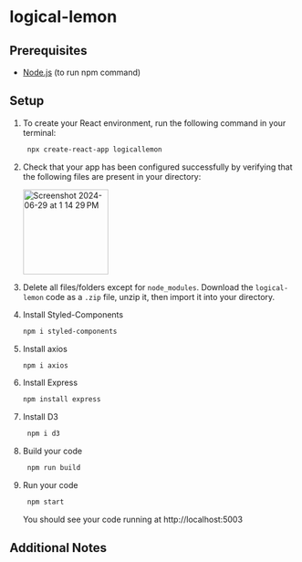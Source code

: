 # logical-lemon
## Prerequisites
  * [Node.js](https://nodejs.org/en) (to run npm command)
## Setup
  1. To create your React environment, run the following command in your terminal:
     ```sh
      npx create-react-app logicallemon
      ```
  2.  Check that your app has been configured successfully by verifying that the following files are present in your directory:
     
      <img width="149" alt="Screenshot 2024-06-29 at 1 14 29 PM" src="https://github.com/snehasadap/logical-lemon/assets/104543929/98736d3f-8ade-4182-8625-7f24b8bdb746">
      
  3.  Delete all files/folders except for `node_modules`. Download the `logical-lemon` code as a `.zip` file, unzip it, then import it into your directory.
  4.  Install Styled-Components
      ```sh
      npm i styled-components
      ```
  5.  Install axios
      ```sh
      npm i axios
      ```
  6.  Install Express
      ```sh
      npm install express
      ```
  7. Install D3
     ```sh
      npm i d3
      ```
  8. Build your code
     ```sh
      npm run build
      ```
  9. Run your code
     ```sh
      npm start
      ```
     You should see your code running at http://localhost:5003
     
## Additional Notes
